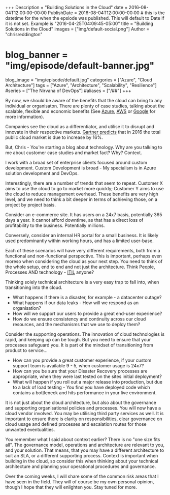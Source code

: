 +++
Description = "Building Solutions in the Cloud"
date = 2016-08-04T12:00:00-00:00
PublishDate = 2016-08-04T12:00:00-00:00 # this is the datetime for the when the epsiode was published. This will default to Date if it is not set. Example is "2016-04-25T04:09:45-05:00"
title = "Building Solutions in the Cloud"
images = ["img/default-social.png"]
Author = "chrisreddington"
# blog_banner = "img/episode/default-banner.jpg"
blog_image = "img/episode/default.jpg"
categories = ["Azure", "Cloud Architecture"]
tags = ["Azure", "Architecture", "Scalability", "Resilience"]
#series = ["The Nirvana of DevOps"]
#aliases = ["/##"]
+++

By now, we should be aware of the benefits that the cloud can bring to any individual or organisaton. There are plenty of case studies, talking about the scalable, flexible and economic benefits (See [Azure](https://azure.microsoft.com/en-gb/case-studies/), [AWS](https://aws.amazon.com/solutions/case-studies/) or [Google](https://cloud.google.com/customers/) for more information).

Companies see the cloud as a differentiator, and utilise it to disrupt and innovate in their respective markets. [Gartner predicts](http://www.gartner.com/newsroom/id/3188817) that in 2016 the total public cloud market is due to increase by 16%.

But, Chris - You're starting a blog about technology. Why are you talking to me about customer case studies and market fact? Why? Context.

I work with a broad set of enterprise clients focused around custom development. Custom Development is broad - My specialism is in Azure solution development and DevOps.

Interestingly, there are a number of trends that seem to repeat. Customer X aims to use the cloud to go to market more quickly; Customer Y aims to use the cloud to reduce management overhead. These benefits are very high level, and we need to think a bit deeper in terms of achieving those, on a project by project basis.

Consider an e-commerce site. It has users on a 24x7 basis, potentially 365 days a year. It cannot afford downtime, as that has a direct loss of profitability to the business. Potentially millions.

Conversely, consider an internal HR portal for a small business. It is likely used predominantly within working hours, and has a limited user-base.

Each of these scenarios will have very different requirements, both from a functional and non-functional perspective. This is important, perhaps even moreso when considering the cloud as your next step. You need to think of the whole setup, end to end and not just the architecture. Think People, Processes AND technology - [ITIL](https://en.wikipedia.org/wiki/ITIL) anyone?

Thinking solely technical architecture is a very easy trap to fall into, when transitioning into the cloud.

- What happens if there is a disaster, for example - a datacenter outage?
- What happens if our data leaks - How will we respond as an organisation?
- How will we support our users to provide a great end-user experience?
- How do we ensure consistency and continuity across our cloud resources, and the mechanisms that we use to deploy them?

Consider the supporting operations. The innovation of cloud technologies is rapid, and keeping up can be tough. But you need to ensure that your processes safeguard you. It is part of the mindset of transitioning from product to service...

- How can you provide a great customer experience, if your custom support team is available 9 - 5, when customer usage is 24x7?
- How can you be sure that your Disaster Recovery processes are appropriate, when they were last tested on the sites initial deployment?
- What will happen if you roll out a major release into production, but due to a lack of load testing - You find you have deployed code which contains a bottleneck and hits performance in your live environment.

It is not just about the cloud architecture, but also about the governance and supporting organisational policies and processes. You will now have a cloud vendor involved. You may be utilising third party services as well. It is important to ensure there is clarity on responsibilities, clear governance on cloud usage and defined processes and escalation routes for those unwanted eventualities.

You remember what I said about context earlier? There is no "one size fits all". The governance model, operations and architecture are relevant to you, and your solution. That means, that you may have a different architecture to suit an SLA, or a different supporting process. Context is important when building in the cloud, so consider this when thinking about your technical architecture and planning your operational procedures and governance.

Over the coming weeks, I will share some of the common risk areas that I have seen in the field. They will of course be my own personal opinion, though I hope that they will enlighten you. Stay tuned for more.